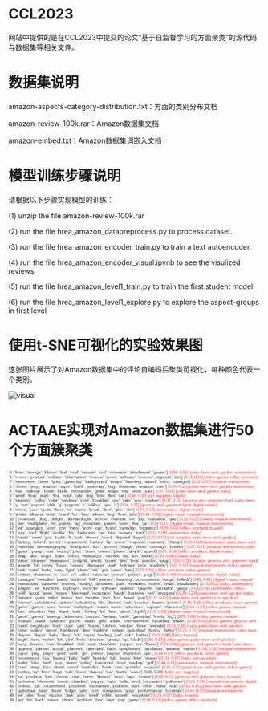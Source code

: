 # CCL2023

网站中提供的是在CCL2023中提交的论文“基于自监督学习的方面聚类”的源代码与数据集等相关文件。

# 数据集说明

amazon-aspects-category-distribution.txt：方面的类别分布文档

amazon-review-100k.rar：Amazon数据集文档

amazon-embed.txt：Amazon数据集词嵌入文档


# 模型训练步骤说明

请根据以下步骤实现模型的训练：

(1) unzip the file amazon-review-100k.rar

(2) run the file hrea_amazon_datapreprocess.py to process dataset.

(3) run the file hrea_amazon_encoder_train.py to train a text autoencoder.

(4) run the file hrea_amazon_encoder_visual.ipynb to see the visulized reviews

(5) run the file hrea_amazon_level1_train.py to train the first student model

(6) run the file hrea_amazon_level1_explore.py to explore the aspect-groups in first level


# 使用t-SNE可视化的实验效果图

这张图片展示了对Amazon数据集中的评论自编码后聚类可视化，每种颜色代表一个类别。

![visual](https://user-images.githubusercontent.com/130581857/231504050-030e2eb6-03ca-4aae-a3f4-3c536ee36d68.png)


# ACTAAE实现对Amazon数据集进行50个方面簇聚类

![visual](fig6.png)

